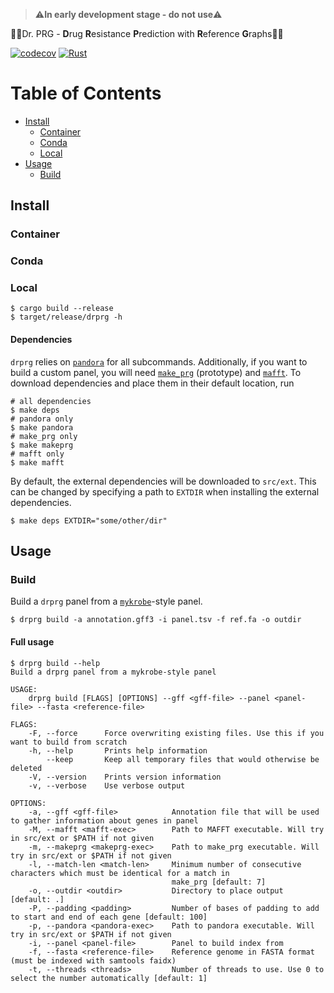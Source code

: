 > ⚠️**In early development stage - do not use**⚠️

👩‍⚕Dr. PRG - **D**rug **R**esistance **P**rediction with **R**eference **G**raphs️👨‍⚕️

[![codecov](https://codecov.io/gh/mbhall88/drprg/branch/main/graph/badge.svg?token=2WAA6MZRKK)](https://codecov.io/gh/mbhall88/drprg)
[![Rust](https://github.com/mbhall88/drprg/actions/workflows/rust.yml/badge.svg?branch=main)](https://github.com/mbhall88/drprg/actions/workflows/rust.yml)


[TOC]:#

# Table of Contents
- [Install](#install)
  - [Container](#container)
  - [Conda](#conda)
  - [Local](#local)
- [Usage](#usage)
  - [Build](#build)


## Install

### Container

<!--todo-->

### Conda

<!--todo-->

### Local

```
$ cargo build --release
$ target/release/drprg -h
```

#### Dependencies

`drprg` relies on [`pandora`][pandora] for all subcommands. Additionally, if you want to
build a custom panel, you will need [`make_prg`][makeprg] (prototype) and
[`mafft`][mafft]. To download dependencies and place them in their default location, run

```shell script
# all dependencies
$ make deps
# pandora only
$ make pandora
# make_prg only
$ make makeprg
# mafft only
$ make mafft
```

By default, the external dependencies will be downloaded to `src/ext`. This can be
changed by specifying a path to `EXTDIR` when installing the external dependencies.

```shell script
$ make deps EXTDIR="some/other/dir"
```

## Usage

### Build

Build a `drprg` panel from a [`mykrobe`][mykrobe]-style panel.

```
$ drprg build -a annotation.gff3 -i panel.tsv -f ref.fa -o outdir
```

<!--todo: document the input and output files for build-->

#### Full usage

```
$ drprg build --help
Build a drprg panel from a mykrobe-style panel

USAGE:
    drprg build [FLAGS] [OPTIONS] --gff <gff-file> --panel <panel-file> --fasta <reference-file>

FLAGS:
    -F, --force      Force overwriting existing files. Use this if you want to build from scratch
    -h, --help       Prints help information
        --keep       Keep all temporary files that would otherwise be deleted
    -V, --version    Prints version information
    -v, --verbose    Use verbose output

OPTIONS:
    -a, --gff <gff-file>            Annotation file that will be used to gather information about genes in panel
    -M, --mafft <mafft-exec>        Path to MAFFT executable. Will try in src/ext or $PATH if not given
    -m, --makeprg <makeprg-exec>    Path to make_prg executable. Will try in src/ext or $PATH if not given
    -l, --match-len <match-len>     Minimum number of consecutive characters which must be identical for a match in
                                    make_prg [default: 7]
    -o, --outdir <outdir>           Directory to place output [default: .]
    -P, --padding <padding>         Number of bases of padding to add to start and end of each gene [default: 100]
    -p, --pandora <pandora-exec>    Path to pandora executable. Will try in src/ext or $PATH if not given
    -i, --panel <panel-file>        Panel to build index from
    -f, --fasta <reference-file>    Reference genome in FASTA format (must be indexed with samtools faidx)
    -t, --threads <threads>         Number of threads to use. Use 0 to select the number automatically [default: 1]
```

[pandora]: https://github.com/rmcolq/pandora
[mafft]: https://mafft.cbrc.jp/alignment/software/
[makeprg]: https://github.com/leoisl/make_prg/releases/tag/v0.2.0_prototype
[mykrobe]: https://github.com/Mykrobe-tools/mykrobe